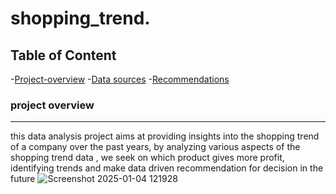 # shopping_trend.

## Table of Content
-[Project-overview](#project-overview)
-[Data sources](#data-sources)
-[Recommendations](#recommendations)
### project overview
---
this data analysis project aims at providing insights into the shopping trend of a company over the past years, by analyzing various aspects of the shopping trend data , we seek on which product gives more profit, identifying trends and make data driven recommendation for decision in the future
![Screenshot 2025-01-04 121928](https://github.com/user-attachments/assets/27d8d9e7-d97e-4514-bf14-3093880407ca)
